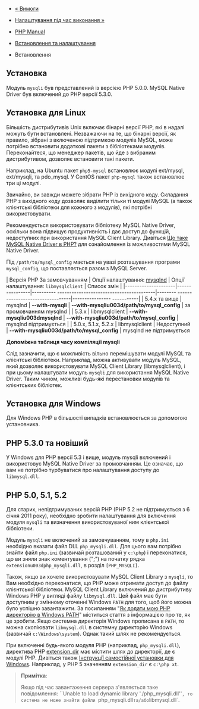 - [« Вимоги](mysqli.requirements.md)
- [Налаштування під час виконання »](mysqli.configuration.md)

- [PHP Manual](index.md)
- [Встановлення та налаштування](mysqli.setup.md)
- Встановлення

## Установка

Модуль `mysqli` був представлений із версією PHP 5.0.0. MySQL Native Driver
був включений до PHP версії 5.3.0.

## Установка для Linux

Більшість дистрибутивів Unix включає бінарні версії PHP, які в
надалі можуть бути встановлені. Незважаючи на те, що бінарні версії,
як правило, зібрані з включеною підтримкою модулів MySQL, може
потрібно встановити додаткові пакети з бібліотеками модулів.
Переконайтеся, що менеджер пакетів, що йде з вибраним дистрибутивом,
дозволяє встановити такі пакети.

Наприклад, на Ubuntu пакет `php5-mysql` встановлює модулі ext/mysql,
ext/mysqli, та pdo_mysql. У CentOS пакет `php-mysql` також встановлює
три ці модулі.

Звичайно, ви завжди можете зібрати PHP із вихідного коду. Складання PHP з
вихідного коду дозволяє виділити тільки ті модулі MySQL (а також
клієнтські бібліотеки для кожного з модулів), які потрібні
використовувати.

Рекомендується використовувати бібліотеку MySQL Native Driver, оскільки вона
підвищує продуктивність і дає доступ до функцій, недоступних при
використання MySQL Client Library. Дивіться [Що таке MySQL Native
Driver в PHP?](mysqli.overview.md#mysqli.overview.mysqlnd) для
ознайомлення із можливостями MySQL Native Driver.

Під `/path/to/mysql_config` мається на увазі розташування програми
`mysql_config`, що поставляється разом з MySQL Server.

| Версія PHP За замовчуванням | Опції налаштування: [mysqlnd](mysqlnd.overview.md) | Опції налаштування: `libmysqlclient` | Список змін |
|---------------------|----------------|---------- -----------------------------------------|-------- ---------------------------------|---------------- -----------|
| 5.4.x та вище | mysqlnd | **--with-mysqli** | **--with-mysqliu003d/path/to/mysql_config** | за промовчанням mysqlnd |
| 5.3.x | libmysqlclient | **--with-mysqliu003dmysqlnd** | **--with-mysqliu003d/path/to/mysql_config** | mysqlnd підтримується |
| 5.0.x, 5.1.x, 5.2.x | libmysqlclient | Недоступний | **--with-mysqliu003d/path/to/mysql_config** | mysqlnd не підтримується

**Допоміжна таблиця часу компіляції mysqli**

Слід зазначити, що є можливість вільно перемішувати
модулі MySQL та клієнтські бібліотеки. Наприклад, можна активувати
модуль MySQL, який дозволяє використовувати MySQL Client Library
(libmysqlclient), і при цьому налаштувати модуль `mysqli` для використання
MySQL Native Driver. Таким чином, можливі будь-які перестановки модулів
та клієнтських бібліотек.

## Установка для Windows

Для Windows PHP в більшості випадків встановлюється за допомогою
установника.

## PHP 5.3.0 та новіший

У Windows для PHP версії 5.3 і вище, модуль mysqli включений і
використовує MySQL Native Driver за промовчанням. Це означає, що вам не
потрібно турбуватися про налаштування доступу до `libmysql.dll`.

## PHP 5.0, 5.1, 5.2

Для старих, непідтримуваних версій PHP (PHP 5.2 не підтримується з 6
січня 2011 року), необхідно зробити налаштування для включення модуля
`mysqli` та визначення використовуваної ним клієнтської бібліотеки.

Модуль `mysqli` не включений за замовчуванням, тому в `php.ini` необхідно
вказати файл DLL `php_mysqli.dll`. Для цього вам потрібно знайти файл
`php.ini` (зазвичай розташований у `c:\php`) і переконатися, що ви зняли знак
коментування (";") на початку рядка `extensionu003dphp_mysqli.dll`, в
розділ `[PHP_MYSQLI]`.

Також, якщо ви хочете використовувати MySQL Client Library з `mysqli`, то
Вам необхідно переконатися, що PHP може отримати доступ до файлу
клієнтської бібліотеки. MySQL Client Library включений до дистрибутиву
Windows PHP у вигляді файлу `libmysql.dll`. Цей файл має бути доступним
у змінному оточенні Windows `PATH` для того, щоб його можна було
успішно завантажити. За посиланням "[Як додати мою PHP директорію в
Windows PATH](faq.installation.md#faq.installation.addtopath)"
міститься стаття з інформацією про те, як це зробити. Якщо системна
директорія Windows прописана в `PATH`, то можна скопіювати
`libmysql.dll` в системну директорію Windows (зазвичай
`c:\Windows\system`). Однак такий шлях не рекомендується.

При включенні будь-якого модуля PHP (наприклад, `php_mysqli.dll`), директива
PHP [extension_dir](ini.core.md#ini.extension-dir) має містити
шлях до директорії, де є модулі PHP. Дивіться також [Інструкції
самостійної установки для Windows](install.windows.manual.md).
Наприклад, у PHP 5 значенням `extension_dir` є `c:\php xt`.

> **Примітка**:
>
> Якщо під час завантаження сервера з'являється таке повідомлення:
> ``Unable to load dynamic library './php_mysqli.dll''`, то система не
> може знайти файли `php_mysqli.dll` та/або `libmysql.dll`.
